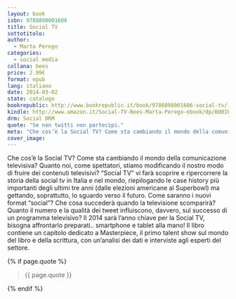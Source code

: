 ```yaml
---
layout: book
isbn: 9788898001606
title: Social TV
sottotitolo:
author:
  - Marta Perego
categories:
  - social media
collana: bees
price: 2.99€
format: epub
lang: italiano
date: 2014-03-02
state: catalogo
bookrepublic: http://www.bookrepublic.it/book/9788898001606-social-tv/
kindle: http://www.amazon.it/Social-TV-Bees-Marta-Perego-ebook/dp/B00IPFFFTI/
drm: Social DRM
quote: "Se non twitti non partecipi."
meta: "Che cos’è la Social TV? Come sta cambiando il mondo della comunicazione televisiva? Quanto noi, come spettatori, stiamo modificando il nostro modo di fruire dei contenuti televisivi?"
cover_image:
---
```

Che cos’è la Social TV? Come sta cambiando il mondo della comunicazione televisiva? Quanto noi, come spettatori, stiamo modificando il nostro modo di fruire dei contenuti televisivi? “Social TV” vi farà scoprire e ripercorrere la storia della social tv in Italia e nel mondo, riepilogando le case history più importanti degli ultimi tre anni (dalle elezioni americane al Superbowl) ma gettando, soprattutto, lo sguardo verso il futuro. Come saranno i nuovi format “social”? Che cosa succederà quando la televisione scomparirà? Quanto il numero e la qualità dei tweet influiscono, davvero, sul successo di un programma televisivo? Il 2014 sarà l’anno chiave per la Social TV, bisogna affrontarlo preparati.. smartphone e tablet alla mano! Il libro contiene un capitolo dedicato a Masterpiece, il primo talent show sul mondo del libro e della scrittura, con un’analisi dei dati e interviste agli esperti del settore. 

{% if page.quote %}
<blockquote>
    {{ page.quote }}
</blockquote>
{% endif %}